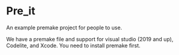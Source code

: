 # Pre_it
An example premake project for people to use.

We have a premake file and support for visual studio (2019 and up), Codelite, and Xcode.
You need to install premake first.
